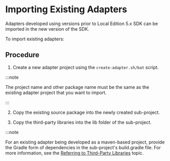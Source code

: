 ﻿---
sidebar_position: 3
---

# Importing Existing Adapters

<head>
  <meta name="guidename" content="API Management"/>
  <meta name="context" content="GUID-d0f9b02a-8bda-4b07-bc20-e3a5a3f20fb7"/>
</head>

Adapters developed using versions prior to Local Edition 5.x SDK can be imported in the new version of the SDK. 

To import existing adapters: 

## Procedure

1. Create a new adapter project using the `create-adapter.sh/bat` script. 

:::note
   
The project name and other package name must be the same as the existing adapter project that you want to import.

::: 

2. Copy the existing source package into the newly created sub-project. 

3. Copy the third-party libraries into the lib folder of the sub-project. 

:::note

For an existing adapter being developed as a maven-based project, provide the Gradle form of dependencies in the sub-project's build.gradle file. For more information, see the [Referring to Third-Party Libraries](../SDK%20Guide/Referring_to_third_party_libraries.md) topic. 
